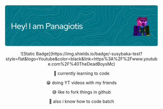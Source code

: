 ![Hi i'm Panagiotis](./Banner.png)
<div id="All" align="center">
![Static Badge](https://img.shields.io/badge/-susybaka-test?style=flat&logo=Youtube&color=black&link=https%3A%2F%2Fwww.youtube.com%2F%40TheDeadBoysMc)


🏫 currently learning to code

😁 doing YT videos with my friends

😅 like to fork things in github

🦇 also i know how to code batch


